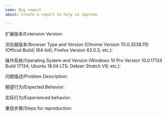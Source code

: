 ```yaml
---
name: Bug report
about: Create a report to help us improve

---
```


扩展版本/Extension Version:

浏览器版本/Browser Type and Version (Chrome Version 70.0.3538.110 (Official Build) (64-bit); Firefox Version 63.0.3; etc.):

操作系统/Operating System and Version (Windows 10 Pro Version	10.0.17134 Build 17134; Ubuntu 18.04 LTS; Debian Stretch V9; etc.):

问题描述/Problem Description:

期望行为/Expected Behavior:

实际行为/Experienced behavior:

重现步骤/Steps for reproduction:
